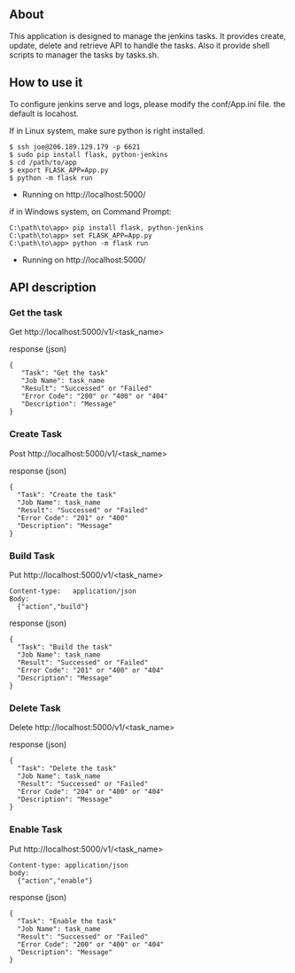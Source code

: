 ## About

This application is designed to manage the jenkins tasks. It provides create, update, delete and retrieve API to handle the tasks.
Also it provide shell scripts to manager the tasks by tasks.sh.

## How to use it
To configure jenkins serve and logs, please modify the conf/App.ini file. the default is locahost.

If in Linux system, make sure python is right installed.

    $ ssh joe@206.189.129.179 -p 6621
    $ sudo pip install flask, python-jenkins
    $ cd /path/to/app
    $ export FLASK_APP=App.py
    $ python -m flask run
 * Running on http://localhost:5000/

if in Windows system, on Command Prompt:

    C:\path\to\app> pip install flask, python-jenkins
    C:\path\to\app> set FLASK_APP=App.py
    C:\path\to\app> python -m flask run
 * Running on http://localhost:5000/

## API description

### Get the task
Get http://localhost:5000/v1/<task_name>

response (json)

    {
       "Task": "Get the task"
       "Job Name": task_name
       "Result": "Successed" or "Failed"
       "Error Code": "200" or "400" or "404"
       "Description": "Message"
    }

### Create Task
Post http://localhost:5000/v1/<task_name>

response (json)

    {
      "Task": "Create the task"
      "Job Name": task_name
      "Result": "Successed" or "Failed"
      "Error Code": "201" or "400"
      "Description": "Message"
    }

### Build Task
Put http://localhost:5000/v1/<task_name>

    Content-type:   application/json
    Body:
      {"action","build"}

response (json)

    {
      "Task": "Build the task"
      "Job Name": task_name
      "Result": "Successed" or "Failed"
      "Error Code": "201" or "400" or "404"
      "Description": "Message"
    }

### Delete Task
Delete http://localhost:5000/v1/<task_name>

response (json)

    {
      "Task": "Delete the task"
      "Job Name": task_name
      "Result": "Successed" or "Failed"
      "Error Code": "204" or "400" or "404"
      "Description": "Message"
    }


### Enable Task
Put http://localhost:5000/v1/<task_name>

    Content-type: application/json
    body:
      {"action","enable"}
response (json)

    {
      "Task": "Enable the task"
      "Job Name": task_name
      "Result": "Successed" or "Failed"
      "Error Code": "200" or "400" or "404"
      "Description": "Message"
    }
